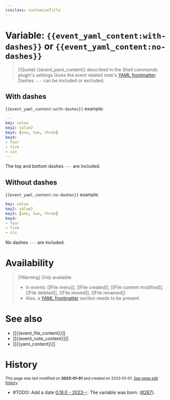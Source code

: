 ```yaml
---
cssclass: customiseTitle
---
```

# Variable: `{{event_yaml_content:with-dashes}}` or `{{event_yaml_content:no-dashes}}`
> [!Quote] {{event_yaml_content}} described in the *Shell commands* plugin's settings
> Gives the event related note's [YAML frontmatter](https://help.obsidian.md/Advanced+topics/YAML+front+matter). Dashes `---` can be included or excluded.

## With dashes
`{{event_yaml_content:with-dashes}}` example:
```yaml
---
key: value
key2: value2
key3: [one, two, three]
key4:
- four
- five
- six
---
```

The top and bottom dashes `---` are included.

## Without dashes
`{{event_yaml_content:no-dashes}}` example:
```yaml
key: value
key2: value2
key3: [one, two, three]
key4:
- four
- five
- six
```

No dashes `---` are included.

# Availability
> [!Warning] Only available:
> - In events: [[File menu]], [[File created]], [[File content modified]], [[File deleted]], [[File moved]], [[File renamed]]
> - Also, a [YAML frontmatter](https://help.obsidian.md/Advanced+topics/YAML+front+matter) section needs to be present.

# See also
- [[{{event_file_content}}]]
- [[{{event_note_content}}]]
- [[{{yaml_content}}]]

# History
<small>This page was last modified on <strong>2023-01-01</strong> and created on 2023-01-01. <a href="https://github.com/Taitava/obsidian-shellcommands-documentation/commits/main/./Variables/%7B%7Bevent_yaml_content%7D%7D.md">See page edit history</a>.</small>
- #TODO: Add a date [0.18.0 - 2023--](https://github.com/Taitava/obsidian-shellcommands/blob/main/CHANGELOG.md#00---2022--): The variable was born. ([#267](https://github.com/Taitava/obsidian-shellcommands/issues/267)).